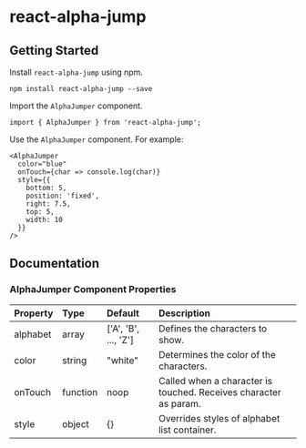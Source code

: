 # react-alpha-jump
## Getting Started
Install `react-alpha-jump` using npm.
```
npm install react-alpha-jump --save
```
Import the `AlphaJumper` component.
```
import { AlphaJumper } from 'react-alpha-jump';
```
Use the `AlphaJumper` component. For example:
```
<AlphaJumper
  color="blue"
  onTouch={char => console.log(char)}
  style={{
    bottom: 5,
    position: 'fixed',
    right: 7.5,
    top: 5,
    width: 10
  }}
/>
```
## Documentation
### AlphaJumper Component Properties
| Property       | Type          | Default             | Description                                                      |
| :------------- |:------------- | :------------------ | :-------------                                                   |
| alphabet       | array         | ['A', 'B', ..., 'Z']| Defines the characters to show.                                  |
| color          | string        | "white"             | Determines the color of the characters.                          |
| onTouch        | function      | noop                | Called when a character is touched. Receives character as param. |                
| style          | object        | {}                  | Overrides styles of alphabet list container.                     |


